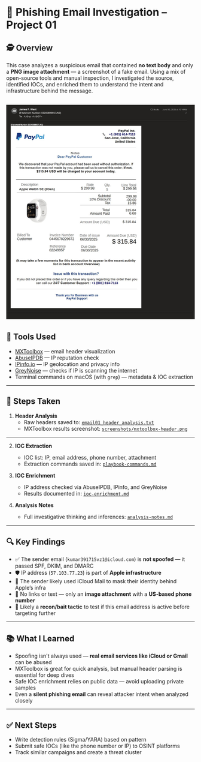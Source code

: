 # 📧 Phishing Email Investigation – Project 01

## 🕵️ Overview

This case analyzes a suspicious email that contained **no text body** and only a **PNG image attachment** — a screenshot of a fake email. Using a mix of open-source tools and manual inspection, I investigated the source, identified IOCs, and enriched them to understand the intent and infrastructure behind the message.

![Phishing Email Screenshot](screenshots/phishing-email-01-screenshot.png)
---

## 🧰 Tools Used

- [MXToolbox](https://mxtoolbox.com/) — email header visualization
- [AbuseIPDB](https://abuseipdb.com/) — IP reputation check
- [IPinfo.io](https://ipinfo.io/) — IP geolocation and privacy info
- [GreyNoise](https://viz.greynoise.io/) — checks if IP is scanning the internet
- Terminal commands on macOS (with `grep`) — metadata & IOC extraction

---

## 🧪 Steps Taken

1. **Header Analysis**
   - Raw headers saved to: [`email01_header_analysis.txt`](./email01_header.txt)
   - MXToolbox results screenshot: [`screenshots/mxtoolbox-header.png`](./screenshots/mxtoolbox-header.png)

----
2. **IOC Extraction**
   - IOC list: IP, email address, phone number, attachment
   - Extraction commands saved in: [`playbook-commands.md`](./playbook-commands.md)

3. **IOC Enrichment**
   - IP address checked via AbuseIPDB, IPinfo, and GreyNoise
   - Results documented in: [`ioc-enrichment.md`](./ioc-enrichment.md)

4. **Analysis Notes**
   - Full investigative thinking and inferences: [`analysis-notes.md`](./analysis-notes.md)

---

## 🔍 Key Findings

- ✅ The sender email (`kumar391715vz1@icloud.com`) is **not spoofed** — it passed SPF, DKIM, and DMARC
- 🛡️ IP address (`57.103.77.23`) is part of **Apple infrastructure**
- 🧊 The sender likely used iCloud Mail to mask their identity behind Apple’s infra
- 🧷 No links or text — only an **image attachment** with a **US-based phone number**
- 🎯 Likely a **recon/bait tactic** to test if this email address is active before targeting further

---

## 📚 What I Learned

- Spoofing isn't always used — **real email services like iCloud or Gmail** can be abused
- MXToolbox is great for quick analysis, but manual header parsing is essential for deep dives
- Safe IOC enrichment relies on public data — avoid uploading private samples
- Even a **silent phishing email** can reveal attacker intent when analyzed closely

---

## ✅ Next Steps

- Write detection rules (Sigma/YARA) based on pattern
- Submit safe IOCs (like the phone number or IP) to OSINT platforms
- Track similar campaigns and create a threat cluster
